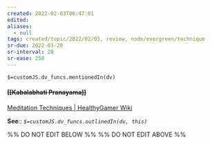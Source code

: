 ```yaml
---
created: 2022-02-03T06:47:01 
edited: 
aliases:
  - null
tags: created/topic/2022/02/03, review, node/evergreen/technique
sr-due: 2022-03-20
sr-interval: 28
sr-ease: 250
---
```

`$=customJS.dv_funcs.mentionedIn(dv)`

#### <s class="topic-title">[[Kabalabhati Pranayama]]</s> 

[Meditation Techniques | HealthyGamer Wiki](https://wiki.healthygamer.gg/en/Meditation_Techniques#bellows-breath-kapalabhati-pranayama)

**See**::
*`$=customJS.dv_funcs.outlinedIn(dv, this)`*

%% DO NOT EDIT BELOW %%
%% DO NOT EDIT ABOVE %%
